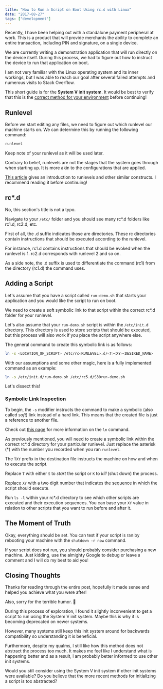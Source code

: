 ```yaml
---
title: "How to Run a Script on Boot Using rc.d with Linux"
date: "2017-08-27"
tags: ["development"]
---
```


Recently, I have been helping out with a standalone payment peripheral at work. This is a product that will provide merchants the ability to complete an entire transaction, including PIN and signature, on a single device.

We are currently writing a demonstration application that will run directly on the device itself. During this process, we had to figure out how to instruct the device to run that application on boot.

I am not very familiar with the Linux operating system and its inner workings, but I was able to reach our goal after several failed attempts and numerous visits to Stack Overflow.

This short guide is for the **System V init system**. It would be best to verify that this is the [correct method for your environment](https://unix.stackexchange.com/a/196183) before continuing!

## Runlevel

Before we start editing any files, we need to figure out which runlevel our machine starts on. We can determine this by running the following command:

```bash
runlevel
```

Keep note of your runlevel as it will be used later.

Contrary to belief, runlevels are not the stages that the system goes through when starting up. It is more akin to the configurations that are applied.

[This article](https://www.linux.com/news/introduction-services-runlevels-and-rcd-scripts) gives an introduction to runlevels and other similar constructs. I recommend reading it before continuing!

## rc*.d

No, this section's title is not a typo.

Navigate to your `/etc/` folder and you should see many rc*.d folders like rc1.d, rc2.d, etc.

First of all, the .d suffix indicates those are directories. These rc directories contain instructions that should be executed according to the runlevel.

For instance, rc1.d contains instructions that should be evoked when the runlevel is 1. rc2.d corresponds with runlevel 2 and so on.

As a side note, the .d suffix is used to differentiate the command (rc1) from the directory (rc1.d) the command uses.

## Adding a Script

Let's assume that you have a script called `run-demo.sh` that starts your application and you would like the script to run on boot.

We need to create a soft symbolic link to that script within the correct rc*.d folder for your runlevel.

Let's also assume that your `run-demo.sh` script is within the `/etc/init.d` directory. This directory is used to store scripts that should be executed, but this process will also work if you place the script anywhere else.

The general command to create this symbolic link is as follows:

```bash
ln -s <LOCATION_OF_SCRIPT> /etc/rc<RUNLEVEL>.d/<T><XY><DESIRED_NAME>
```

With our assumptions and some other magic, here is a fully implemented command as an example:

```bash
ln -s /etc/init.d/run-demo.sh /etc/rc5.d/S30run-demo.sh
```

Let's dissect this!

### Symbolic Link Inspection

To begin, the `-s` modifier instructs the command to make a symbolic (also called *soft*) link instead of a hard link. This means that the created file is just a reference to another file.

Check out [this page](https://www.computerhope.com/unix/uln.htm) for more information on the `ln` command.

As previously mentioned, you will need to create a symbolic link within the correct rc*.d directory for your particular runlevel. Just replace the asterisk (\*) with the number you recorded when you ran `runlevel`.

The `TXY` prefix in the destination file instructs the machine on how and when to execute the script.

Replace `T` with either `S` to *start* the script or `K` to *kill* (shut down) the process.

Replace `XY` with a two digit number that indicates the sequence in which the script should execute.

Run `ls -l` within your rc*.d directory to see which other scripts are executed and their execution sequences. You can base your `XY` value in relation to other scripts that you want to run before and after it.

## The Moment of Truth

Okay, everything should be set. You can test if your script is ran by rebooting your machine with the `shutdown -r now` command.

If your script does not run, you should probably consider purchasing a new machine. Just kidding, use the almighty Google to debug or leave a comment and I will do my best to aid you!

## Closing Thoughts

Thanks for reading through the entire post, hopefully it made sense and helped you achieve what you were after!

Also, sorry for the terrible humor. 🙂

During this process of exploration, I found it slightly inconvenient to get a script to run using the System V init system. Maybe this is why it is becoming deprecated on newer systems.

However, many systems still keep this init system around for backwards compatibility so understanding it is beneficial.

Furthermore, despite my qualms, I still like how this method does not abstract the process too much. It makes me feel like I understand what is happening better and as a result, I am probably better informed to use other init systems.

Would you still consider using the System V init system if other init systems were available? Do you believe that the more recent methods for initializing a script is too abstracted?
